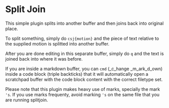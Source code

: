 Split Join
==========

This simple plugin splits into another buffer and then joins back into
original place.

To split something, simply do `csj{motion}` and the piece of text relative
to the supplied motion is splitted into another buffer.

After you are done editing in this separate buffer, simply do `q` and the
text is joined back into where it was before.

If you are inside a markdown buffer, you can `cmd` (_c_hange _m_ark_d_own) inside a code block (triple
backticks) that it will automatically open a scratchpad buffer with the code
block content with the correct filetype set.

Please note that this plugin makes heavy use of marks, specially the mark `'s`.
If you use marks frequenty, avoid marking `'s` on the same file that you are
running splitjoin.
